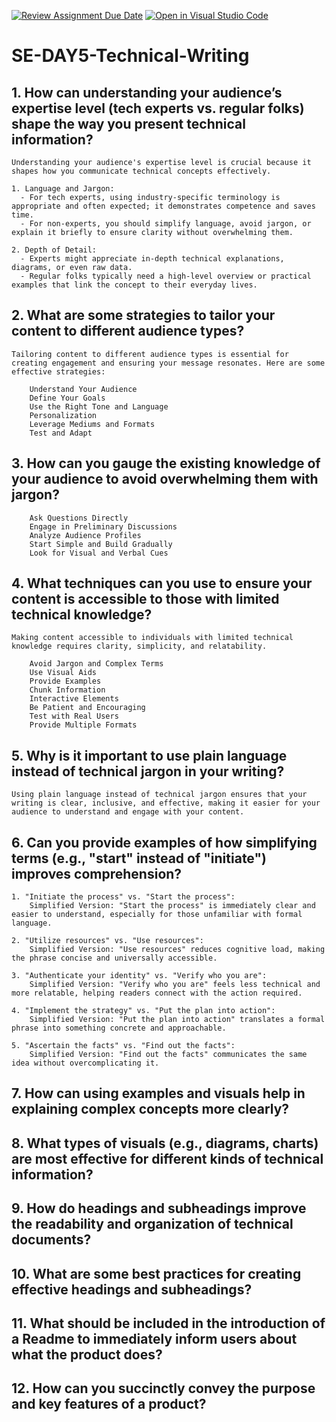 [![Review Assignment Due Date](https://classroom.github.com/assets/deadline-readme-button-22041afd0340ce965d47ae6ef1cefeee28c7c493a6346c4f15d667ab976d596c.svg)](https://classroom.github.com/a/zsAR-pyY)
[![Open in Visual Studio Code](https://classroom.github.com/assets/open-in-vscode-2e0aaae1b6195c2367325f4f02e2d04e9abb55f0b24a779b69b11b9e10269abc.svg)](https://classroom.github.com/online_ide?assignment_repo_id=18648459&assignment_repo_type=AssignmentRepo)
# SE-DAY5-Technical-Writing
## 1. How can understanding your audience’s expertise level (tech experts vs. regular folks) shape the way you present technical information?
    Understanding your audience's expertise level is crucial because it shapes how you communicate technical concepts effectively.

    1. Language and Jargon:
      - For tech experts, using industry-specific terminology is appropriate and often expected; it demonstrates competence and saves time.
      - For non-experts, you should simplify language, avoid jargon, or explain it briefly to ensure clarity without overwhelming them.

    2. Depth of Detail:
      - Experts might appreciate in-depth technical explanations, diagrams, or even raw data.
      - Regular folks typically need a high-level overview or practical examples that link the concept to their everyday lives.

## 2. What are some strategies to tailor your content to different audience types?

    Tailoring content to different audience types is essential for creating engagement and ensuring your message resonates. Here are some effective strategies:

        Understand Your Audience
        Define Your Goals
        Use the Right Tone and Language
        Personalization
        Leverage Mediums and Formats
        Test and Adapt

## 3. How can you gauge the existing knowledge of your audience to avoid overwhelming them with jargon?
        Ask Questions Directly
        Engage in Preliminary Discussions
        Analyze Audience Profiles
        Start Simple and Build Gradually
        Look for Visual and Verbal Cues

## 4. What techniques can you use to ensure your content is accessible to those with limited technical knowledge?

    Making content accessible to individuals with limited technical knowledge requires clarity, simplicity, and relatability.

        Avoid Jargon and Complex Terms
        Use Visual Aids
        Provide Examples
        Chunk Information
        Interactive Elements
        Be Patient and Encouraging
        Test with Real Users
        Provide Multiple Formats

## 5. Why is it important to use plain language instead of technical jargon in your writing?

    Using plain language instead of technical jargon ensures that your writing is clear, inclusive, and effective, making it easier for your audience to understand and engage with your content.

## 6. Can you provide examples of how simplifying terms (e.g., "start" instead of "initiate") improves comprehension?

    1. "Initiate the process" vs. "Start the process":
        Simplified Version: "Start the process" is immediately clear and easier to understand, especially for those unfamiliar with formal language.

    2. "Utilize resources" vs. "Use resources":
        Simplified Version: "Use resources" reduces cognitive load, making the phrase concise and universally accessible.

    3. "Authenticate your identity" vs. "Verify who you are":
        Simplified Version: "Verify who you are" feels less technical and more relatable, helping readers connect with the action required.

    4. "Implement the strategy" vs. "Put the plan into action":
        Simplified Version: "Put the plan into action" translates a formal phrase into something concrete and approachable.

    5. "Ascertain the facts" vs. "Find out the facts":
        Simplified Version: "Find out the facts" communicates the same idea without overcomplicating it.

## 7. How can using examples and visuals help in explaining complex concepts more clearly?
## 8. What types of visuals (e.g., diagrams, charts) are most effective for different kinds of technical information?
## 9. How do headings and subheadings improve the readability and organization of technical documents?
## 10. What are some best practices for creating effective headings and subheadings?
## 11. What should be included in the introduction of a Readme to immediately inform users about what the product does?
## 12. How can you succinctly convey the purpose and key features of a product?
